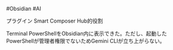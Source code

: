 #Obsidian #AI 

プラグイン
Smart Composer
Hub的役割

Terminal
PowerShellをObsidian内に表示できた。ただし、起動したPowerShellが管理者権限でないためGemini CLIが立ち上がらない。


